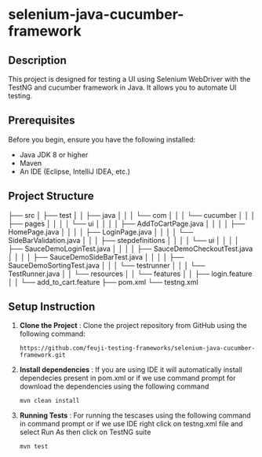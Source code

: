 # selenium-java-cucumber-framework

## Description

This project is designed for testing a UI using Selenium WebDriver with the TestNG and cucumber framework in Java. It allows you to automate UI testing.

## Prerequisites

Before you begin, ensure you have the following installed:

- Java JDK 8 or higher
- Maven
- An IDE (Eclipse, IntelliJ IDEA, etc.)

## Project Structure

├── src
│ ├── test
│ │ ├── java
│ │ │ └── com
│ │ │ └── cucumber
│ │ │ ├── pages
│ │ │ │ └── ui
│ │ │ │ ├── AddToCartPage.java
│ │ │ │ ├── HomePage.java
│ │ │ │ ├── LoginPage.java
│ │ │ │ └── SideBarValidation.java
│ │ │ ├── stepdefinitions
│ │ │ │ └── ui
│ │ │ │ ├── SauceDemoLoginTest.java
│ │ │ │ ├── SauceDemoCheckoutTest.java
│ │ │ │ ├── SauceDemoSideBarTest.java
│ │ │ │ ├── SauceDemoSortingTest.java
│ │ │ └── testrunner
│ │ │ └── TestRunner.java
│ │ └── resources
│ │ └── features
│ │ ├── login.feature
│ │ └── add_to_cart.feature
├── pom.xml
└── testng.xml

## Setup Instruction

1. **Clone the Project** : Clone the project repository from GitHub using the following command:

    `https://github.com/feuji-testing-frameworks/selenium-java-cucumber-framework.git`

2. **Install dependencies** : If you are using IDE it will automatically install dependecies present in pom.xml or if we use command prompt for download the dependencies using the following command

    `mvn clean install`

3. **Running Tests** : For running the tescases using the following command in command prompt or if we use IDE right click on testng.xml file and select Run As then click on TestNG suite

    `mvn test`
